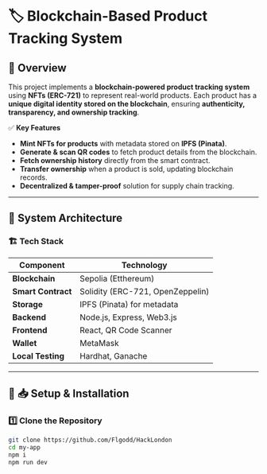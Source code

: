 # 🏷️ Blockchain-Based Product Tracking System

## 📌 Overview
This project implements a **blockchain-powered product tracking system** using **NFTs (ERC-721)** to represent real-world products. Each product has a **unique digital identity stored on the blockchain**, ensuring **authenticity, transparency, and ownership tracking**.

✅ **Key Features**
- **Mint NFTs for products** with metadata stored on **IPFS (Pinata)**.
- **Generate & scan QR codes** to fetch product details from the blockchain.
- **Fetch ownership history** directly from the smart contract.
- **Transfer ownership** when a product is sold, updating blockchain records.
- **Decentralized & tamper-proof** solution for supply chain tracking.

---

## 📌 System Architecture
### 🏗️ **Tech Stack**
| Component          | Technology |
|-------------------|------------|
| **Blockchain**    | Sepolia (Etthereum) |
| **Smart Contract** | Solidity (ERC-721, OpenZeppelin) |
| **Storage**       | IPFS (Pinata) for metadata |
| **Backend**       | Node.js, Express, Web3.js |
| **Frontend**      | React, QR Code Scanner |
| **Wallet**        | MetaMask |
| **Local Testing** | Hardhat, Ganache |

---

## 📌 📥 Setup & Installation

### **1️⃣ Clone the Repository**
```bash
git clone https://github.com/Flgodd/HackLondon
cd my-app
npm i
npm run dev
